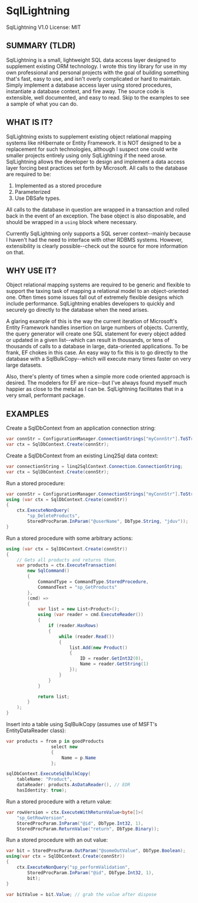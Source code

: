 SqlLightning
============

SqlLightning V1.0
License: MIT

SUMMARY (TLDR)
--------------

SqlLightning is a small, lightweight SQL data access layer designed to 
supplement existing ORM technology. I wrote this tiny library for use in my own 
professional and personal projects with the goal of building something that's 
fast, easy to use, and isn't overly complicated or hard to maintain. Simply
implement a database access layer using stored procedures, instantiate a
database context, and fire away. The source code is extensible, well documented,
and easy to read. Skip to the examples to see a sample of what you can do.

WHAT IS IT?
-----------

SqlLightning exists to supplement existing object relational mapping systems 
like nHibernate or Entity Framework. It is NOT designed to be a replacement for 
such technologies, although I suspect one could write smaller projects entirely 
using only SqlLightning if the need arose. SqlLightning allows the developer to 
design and implement a data access layer forcing best practices set forth by 
Microsoft. All calls to the database are required to be:

1. Implemented as a stored procedure
2. Parameterized
3. Use DBSafe types.

All calls to the database in question are wrapped in a transaction and rolled
back in the event of an exception. The base object is also disposable, and 
should be wrapped in a ```using``` block where necessary.

Currently SqlLightning only supports a SQL server context--mainly because I
haven't had the need to interface with other RDBMS systems. However,
extensibility is clearly possible--check out the source for more information on
that.

WHY USE IT?
-----------

Object relational mapping systems are required to be generic and flexible to 
support the taxing task of mapping a relational model to an object-oriented one.
Often times some issues fall out of extremely flexible designs which include
performance. SqlLightning enables developers to quickly and securely go 
directly to the database when the need arises.

A glaring example of this is the way the current iteration of Microsoft's 
Entity Framework handles insertion on large numbers of objects. Currently,
the query generator will create one SQL statement for every object added
or updated in a given list--which can result in thousands, or tens of thousands
of calls to a database in large, data-oriented applications. To be frank, EF
chokes in this case. An easy way to fix this is to go directly to the database 
with a SqlBulkCopy--which will execute many times faster on very large 
datasets.

Also, there's plenty of times when a simple more code oriented approach is
desired. The modelers for EF are nice--but I've always found myself much
happier as close to the metal as I can be. SqlLightning facilitates that in a
very small, performant package.

EXAMPLES
--------

Create a SqlDbContext from an application connection string:

```c#
var connStr = ConfigurationManager.ConnectionStrings["myConnStr"].ToSTring();
var ctx = SqlDbContext.Create(connStr);
```

Create a SqlDbContext from an existing Linq2Sql data context:

```c#
var connectionString = linq2SqlContext.Connection.ConnectionString;
var ctx = SqlDbContext.Create(connStr);
```

Run a stored procedure:

```c#
var connStr = ConfigurationManager.ConnectionStrings["myConnStr"].ToString();
using (var ctx = SqlDbContext.Create(connStr))
{
    ctx.ExecuteNonQuery(
        "sp_DeleteProducts",
        StoredProcParam.InParam("@userName", DbType.String, "jduv"));
}
```

Run a stored procedure with some arbitrary actions:

```c#
using (var ctx = SqlDbContext.Create(connStr))
{
    // Gets all products and returns them.
    var products = ctx.ExecuteTransaction(
        new SqlCommand()
        {
            CommandType = CommandType.StoredProcedure,
            CommandText = "sp_GetProducts"
        },
        (cmd) =>
        {
            var list = new List<Product>();
            using (var reader = cmd.ExecuteReader())
            {
                if (reader.HasRows)
                {
                    while (reader.Read())
                    {
                        list.Add(new Product()
                        {
                            ID = reader.GetInt32(0),
                            Name = reader.GetString(1)
                        });
                    }
                }
            }

            return list;
        }
    );
}
```

Insert into a table using SqlBulkCopy (assumes use of MSFT's EntityDataReader class):

```c#
var products = from p in goodProducts
                 select new
                 {
                     Name = p.Name
                 };

sqlDbContext.ExecuteSqlBulkCopy(
	tableName: "Product", 
	dataReader: products.AsDataReader(), // EDR
	hasIdentity: true);
```

Run a stored procedure with a return value:

```c#
var rowVersion = ctx.ExecuteWithReturnValue<byte[]>(
    "sp_GetRowVersion",
    StoredProcParam.InParam("@id", DbType.Int32, 1),
    StoredProcParam.ReturnValue("return", DbType.Binary));
```

Run a stored procedure with an out value:

```c#
var bit = StoredProcParam.OutParam("@someOutValue", DbType.Boolean);
using(var ctx = SqlDbContext.Create(connStr))
{
    ctx.ExecuteNonQuery("sp_performValidation",
        StoredProcParam.InParam("@id", DbType.Int32, 1),
        bit);
}

var bitValue = bit.Value; // grab the value after dispose
```